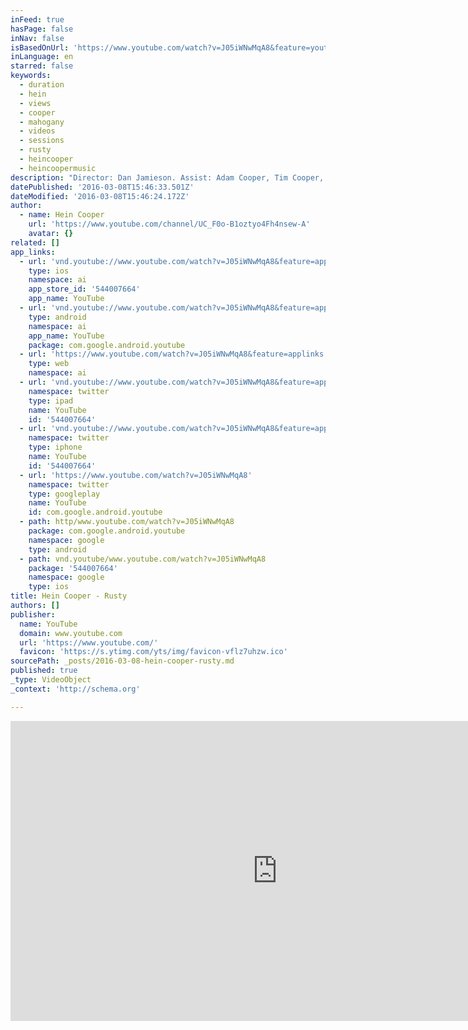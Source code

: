 ```yaml
---
inFeed: true
hasPage: false
inNav: false
isBasedOnUrl: 'https://www.youtube.com/watch?v=J05iWNwMqA8&feature=youtu.be'
inLanguage: en
starred: false
keywords:
  - duration
  - hein
  - views
  - cooper
  - mahogany
  - videos
  - sessions
  - rusty
  - heincooper
  - heincoopermusic
description: "Director: Dan Jamieson. Assist: Adam Cooper, Tim Cooper, Boris. 'Rusty' is the first single to Hein's upcoming Debut Album 'The Art of Escape'. Pre-order the album here: https://lnk.to/HeinCooperSt heincooper.com facebook.com/heincoopermusic twitter.com/heincoopermusic instagram.com/heincooper Vacantly stood with these glazed eyes looking down, Blurred lines bubble in my cup, think I'm fizzing out, Well I don't hear a sound as I'm reaching out to you, I'm not looking for the fix that I got used too."
datePublished: '2016-03-08T15:46:33.501Z'
dateModified: '2016-03-08T15:46:24.172Z'
author:
  - name: Hein Cooper
    url: 'https://www.youtube.com/channel/UC_F0o-B1oztyo4Fh4nsew-A'
    avatar: {}
related: []
app_links:
  - url: 'vnd.youtube://www.youtube.com/watch?v=J05iWNwMqA8&feature=applinks'
    type: ios
    namespace: ai
    app_store_id: '544007664'
    app_name: YouTube
  - url: 'vnd.youtube://www.youtube.com/watch?v=J05iWNwMqA8&feature=applinks'
    type: android
    namespace: ai
    app_name: YouTube
    package: com.google.android.youtube
  - url: 'https://www.youtube.com/watch?v=J05iWNwMqA8&feature=applinks'
    type: web
    namespace: ai
  - url: 'vnd.youtube://www.youtube.com/watch?v=J05iWNwMqA8&feature=applinks'
    namespace: twitter
    type: ipad
    name: YouTube
    id: '544007664'
  - url: 'vnd.youtube://www.youtube.com/watch?v=J05iWNwMqA8&feature=applinks'
    namespace: twitter
    type: iphone
    name: YouTube
    id: '544007664'
  - url: 'https://www.youtube.com/watch?v=J05iWNwMqA8'
    namespace: twitter
    type: googleplay
    name: YouTube
    id: com.google.android.youtube
  - path: http/www.youtube.com/watch?v=J05iWNwMqA8
    package: com.google.android.youtube
    namespace: google
    type: android
  - path: vnd.youtube/www.youtube.com/watch?v=J05iWNwMqA8
    package: '544007664'
    namespace: google
    type: ios
title: Hein Cooper - Rusty
authors: []
publisher:
  name: YouTube
  domain: www.youtube.com
  url: 'https://www.youtube.com/'
  favicon: 'https://s.ytimg.com/yts/img/favicon-vflz7uhzw.ico'
sourcePath: _posts/2016-03-08-hein-cooper-rusty.md
published: true
_type: VideoObject
_context: 'http://schema.org'

---
```

<iframe src="https://cdn.embedly.com/widgets/media.html?src=https%3A%2F%2Fwww.youtube.com%2Fembed%2FJ05iWNwMqA8%3Ffeature%3Doembed&amp;url=https%3A%2F%2Fwww.youtube.com%2Fwatch%3Fv%3DJ05iWNwMqA8%26feature%3Dyoutu.be&amp;image=https%3A%2F%2Fi.ytimg.com%2Fvi%2FJ05iWNwMqA8%2Fhqdefault.jpg&amp;key=b7d04c9b404c499eba89ee7072e1c4f7&amp;type=text%2Fhtml&amp;schema=youtube" width="854" height="480" scrolling="no" frameborder="0" allowfullscreen="allowfullscreen" style=""></iframe>
